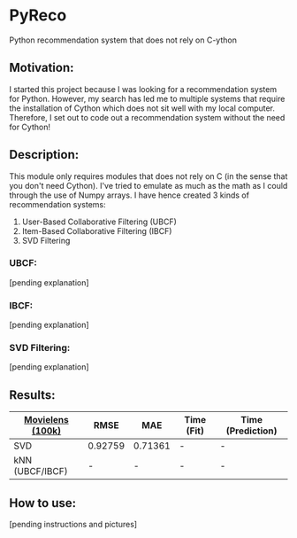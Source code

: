 # PyReco
Python recommendation system that does not rely on C-ython

## Motivation:
I started this project because I was looking for a recommendation system for Python. However, my search has led me to multiple systems that require the installation of Cython which does not sit well with my local computer. Therefore, I set out to code out a recommendation system without the need for Cython! 

## Description:
This module only requires modules that does not rely on C (in the sense that you don't need Cython). I've tried to emulate as much as the math as I could through the use of Numpy arrays. I have hence created 3 kinds of recommendation systems:
 
1. User-Based Collaborative Filtering (UBCF)
2. Item-Based Collaborative Filtering (IBCF)
3. SVD Filtering

### UBCF:
[pending explanation]


### IBCF:
[pending explanation]


### SVD Filtering:
[pending explanation]

## Results:
[Movielens (100k)](https://grouplens.org/datasets/movielens/100k/)|RMSE|MAE|Time (Fit)|Time (Prediction)
-|-|-|-|-
SVD|0.92759|0.71361|-|-
kNN (UBCF/IBCF)|-|-|-|-

## How to use:
[pending instructions and pictures]
